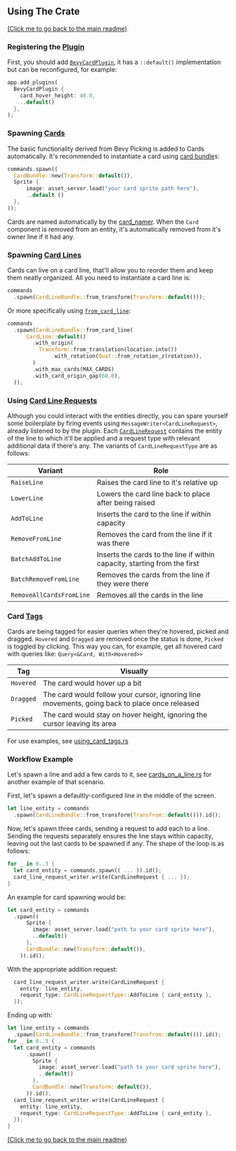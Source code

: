 ## Using The Crate

[(Click me to go back to the main readme)](../README.md)

### Registering the [Plugin](../src/bevy_card_plugin.rs)
First, you should add [`BevyCardPlugin`](../src/bevy_card_plugin.rs), it has a `::default()` implementation but can be reconfigured, for example:
  ```rust
  app.add_plugins(
    BevyCardPlugin {
      card_hover_height: 40.0,
      ..default()
    },
  );
  ```

### Spawning [Cards](../src/cards/card.rs)
The basic functionality derived from Bevy Picking is added to Cards automatically.
It's recommended to instantiate a card using [card bundle](../src/cards/card_bundle.rs)s:
  ```rust
  commands.spawn((
    CardBundle::new(Transform::default()),
    Sprite {
        image: asset_server.load("your card sprite path here"),
        ..default ()
    },
  ));
  ```
Cards are named automatically by the [card_namer](../src/cards/card_namer.rs).
When the `Card` component is removed from an entity, it's automatically removed from it's owner line if it had any.

### Spawning [Card Lines](../src/cards/card_lines/card_line.rs)
Cards can live on a card line, that'll allow you to reorder them and keep them neatly organized.
All you need to instantiate a card line is:
  ```rust
  commands
    .spawn(CardLineBundle::from_transform(Transform::default()));
```
Or more specifically using [`from_card_line`](../src/cards/card_lines/card_line_bundle.rs):
  ```rust
  commands
    .spawn(CardLineBundle::from_card_line(
        CardLine::default()
          .with_origin(
            Transform::from_translation(location.into())
                .with_rotation(Quat::from_rotation_z(rotation)),
          )
          .with_max_cards(MAX_CARDS)
          .with_card_origin_gap(60.0),
    ));
  ```

### Using [Card Line Requests](../src/cards/card_lines/event.rs)
Although you could interact with the entities directly, you can spare yourself some boilerplate
by firing events using `MessageWriter<CardLineRequest>`, already listened to by the plugin.
Each [`CardLineRequest`](../src/cards/card_lines/event.rs) contains the entity of the line to which it'll be applied and a request type with relevant additional data if there's any.
The variants of `CardLineRequestType` are as follows:

| Variant                  | Role                                                                      |
|--------------------------|---------------------------------------------------------------------------|
| `RaiseLine`              | Raises the card line to it's relative up                                  |
| `LowerLine`              | Lowers the card line back to place after being raised                     |
| `AddToLine`              | Inserts the card to the line if within capacity                           |
| `RemoveFromLine`         | Removes the card from the line if it was there                            |
| `BatchAddToLine`         | Inserts the cards to the line if within capacity, starting from the first |
| `BatchRemoveFromLine`    | Removes the cards from the line if they were there                        |
| `RemoveAllCardsFromLine` | Removes all the cards in the line                                         |


### Card [Tags](../src/cards/tags.rs)
Cards are being tagged for easier queries when they're hovered, picked and dragged.
`Hovered` and `Dragged` are removed once the status is done, `Picked` is toggled by clicking.
This way you can, for example, get all hovered card with queries like:
`
  Query<&Card, With<Hovered>>
`

| Tag       | Visually                                                                                      |
|-----------|-----------------------------------------------------------------------------------------------|
| `Hovered` | The card would hover up a bit                                                                 |
| `Dragged` | The card would follow your cursor, ignoring line movements, going back to place once released |
| `Picked`  | The card would stay on hover height, ignoring the cursor leaving its area                     |

For use examples, see [using_card_tags.rs](../examples/using_card_tags.rs)

### Workflow Example
Let's spawn a line and add a few cards to it,
see [cards_on_a_line.rs](../examples/cards_on_a_line.rs) for another example of that scenario.

First, let's spawn a defaultly-configured line in the middle of the screen.
  ```rust
  let line_entity = commands
    .spawn(CardLineBundle::from_transform(Transfrom::default())).id();
  ```

Now, let's spawn three cards, sending a request to add each to a line.
Sending the requests separately ensures the line stays within capacity, leaving out the last cards to be spawned if any.
The shape of the loop is as follows:
  ```rust
  for _ in 0..3 {
    let card_entity = commands.spawn(( ... )).id();
    card_line_request_writer.write(CardLineRequest { ... });
  }
  ```

An example for card spawning would be:
  ```rust
  let card_entity = commands
    .spawn((
        Sprite {
          image: asset_server.load("path to your card sprite here"),
          ..default()
        },
        CardBundle::new(Transform::default()),
      )).id();
```
With the appropriate addition request:
```rust
  card_line_request_writer.write(CardLineRequest {
    entity: line_entity,
    request_type: CardLineRequestType::AddToLine { card_entity },
  });
  ```

Ending up with:
  ```rust
  let line_entity = commands
    .spawn(CardLineBundle::from_transform(Transfrom::default())).id();
  for _ in 0..3 {
    let card_entity = commands
        .spawn((
          Sprite {
            image: asset_server.load("path to your card sprite here"),
            ..default()
          },
          CardBundle::new(Transform::default()),
        )).id();
    card_line_request_writer.write(CardLineRequest {
      entity: line_entity,
      request_type: CardLineRequestType::AddToLine { card_entity },
    });
  }
  ```

[(Click me to go back to the main readme)](../README.md)
